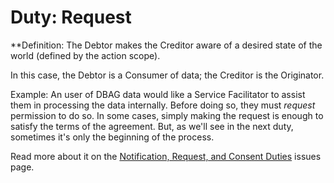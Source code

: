 # Duty: Request

**Definition: The Debtor makes the Creditor aware of a desired state of the world (defined by the action scope).

In this case, the Debtor is a Consumer of data; the Creditor is the Originator.

Example: An user of DBAG data would like a Service Facilitator to assist them in processing the data internally. Before doing so, they must *request* permission to do so. In some cases, simply making the request is enough to satisfy the terms of the agreement. But, as we'll see in the next duty, sometimes it's only the beginning of the process.

Read more about it on the [Notification, Request, and Consent Duties](/w3c/market-data-odrl-profile/issues/6) issues page.